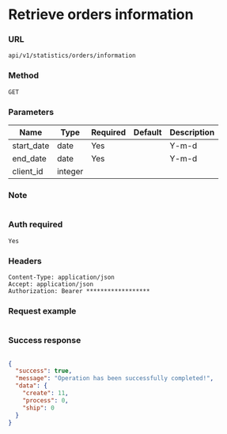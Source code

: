 # Retrieve orders information

### URL

```text
api/v1/statistics/orders/information
```

### Method

```text
GET
```

### Parameters

| Name       | Type    | Required | Default | Description |
|------------|---------|----------|---------|-------------|
| start_date | date    | Yes      |         | Y-m-d       |
| end_date   | date    | Yes      |         | Y-m-d       |
| client_id  | integer |          |         |             |

### Note

```text

```

### Auth required

```text
Yes
```

### Headers

```text
Content-Type: application/json
Accept: application/json
Authorization: Bearer ******************
```

### Request example

```json

```

### Success response

```json

{
  "success": true,
  "message": "Operation has been successfully completed!",
  "data": {
    "create": 11,
    "process": 0,
    "ship": 0
  }
}

```